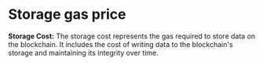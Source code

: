 # Storage gas price

**Storage Cost:** The storage cost represents the gas required to store data on the blockchain. It includes the cost of writing data to the blockchain's storage and maintaining its integrity over time.